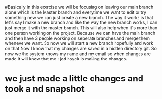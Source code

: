 #Basically in this exercise we will be focusing on leaving our main branch alone which is the Master branch and everytime we want to edit or try something new we can just create a new branch. The way it works is that let's say I make a new branch and like the way the new branch works, I can just merge it with the master branch. This will also help when it's more than one person working on the project. Because we can have the main branch and then have 3 people working on seperate branches and merge them wheneve we want.
So  now we will start a new branch hopefully and work on that
Now I know that my changes are saved in a hidden directory git.
So now we the system knows my name and my email so when changes are made it will know that me : jad hayek is making the changes.
# we just made a little changes and took a nd snapshot

